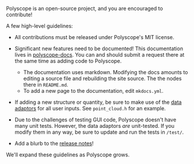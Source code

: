 Polyscope is an open-source project, and you are encouraged to contribute!

A few high-level guidelines:

  - All contributions must be released under Polyscope's MIT license.

  - Significant new features need to be documented! This documentation lives in [polyscope-docs](https://github.com/nmwsharp/polyscope-docs). You can and should submit a request there at the same time as adding code to Polyscope.
    - The documentation uses markdown. Modifying the docs amounts to editing a source file and rebuilding the site source. The the nodes there in `README.md`.
    - To add a new page to the documentation, edit `mkdocs.yml`.

  - If adding a new structure or quantity, be sure to make use of the [data adaptors](../../data_adaptors/) for all user inputs. See `point_cloud.h` for an example.

  - Due to the challenges of testing GUI code, Polyscope doesn't have many unit tests. However, the data adaptors _are_ unit-tested. If you modify them in any way, be sure to update and run the tests in `/test/`.

  - Add a blurb to the [release notes](../release_notes)!


We'll expand these guidelines as Polyscope grows.

